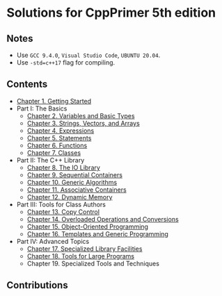 # Solutions for CppPrimer 5th  edition
## Notes
- Use `GCC 9.4.0`, `Visual Studio Code`, `UBUNTU 20.04`.
- Use `-std=c++17` flag for compiling.

## Contents
- [Chapter 1. Getting Started](ch_01/README.md)
- Part I: The Basics
  - [Chapter 2. Variables and Basic Types](ch_02/README.md)
  - [Chapter 3. Strings, Vectors, and Arrays](ch_03/README.md)
  - [Chapter 4. Expressions](ch_04/README.md)
  - [Chapter 5. Statements](ch_05/README.md)
  - [Chapter 6. Functions](ch06/README.md)
  - [Chapter 7. Classes](ch07/README.md)
- Part II: The C++ Library
  - [Chapter 8. The IO Library](ch08/README.md)
  - [Chapter 9. Sequential Containers](ch09/README.md)
  - [Chapter 10. Generic Algorithms](ch10/README.md)
  - [Chapter 11. Associative Containers](ch11/README.md)
  - [Chapter 12. Dynamic Memory](ch12/README.md)
- Part III: Tools for Class Authors
  - [Chapter 13. Copy Control](ch13/README.md)
  - [Chapter 14. Overloaded Operations and Conversions](ch14/README.md)
  - [Chapter 15. Object-Oriented Programming](ch15/README.md)
  - [Chapter 16. Templates and Generic Programming](ch16/README.md)
- Part IV:  Advanced Topics
  - [Chapter 17. Specialized Library Facilities](ch17/README.md)
  - [Chapter 18. Tools for Large Programs](ch18/README.md)
  - Chapter 19. Specialized Tools and Techniques

## Contributions
